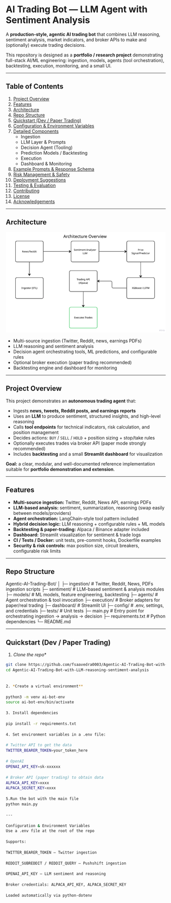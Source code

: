 # AI Trading Bot — LLM Agent with Sentiment Analysis

A **production-style, agentic AI trading bot** that combines LLM reasoning, sentiment analysis, market indicators, and broker APIs to make and (optionally) execute trading decisions.

This repository is designed as a **portfolio / research project** demonstrating full-stack AI/ML engineering: ingestion, models, agents (tool orchestration), backtesting, execution, monitoring, and a small UI.

---

## Table of Contents

1. [Project Overview](#project-overview)  
2. [Features](#features)  
3. [Architecture](#architecture)  
4. [Repo Structure](#repo-structure)  
5. [Quickstart (Dev / Paper Trading)](#quickstart-dev--paper-trading)  
6. [Configuration & Environment Variables](#configuration--environment-variables)  
7. [Detailed Components](#detailed-components)  
   - Ingestion  
   - LLM Layer & Prompts  
   - Decision Agent (Tooling)  
   - Prediction Models / Backtesting  
   - Execution  
   - Dashboard & Monitoring  
8. [Example Prompts & Response Schema](#example-prompts--response-schema)  
9. [Risk Management & Safety](#risk-management--safety)  
10. [Deployment Suggestions](#deployment-suggestions)  
11. [Testing & Evaluation](#testing--evaluation)  
12. [Contributing](#contributing)  
13. [License](#license)  
14. [Acknowledgements](#acknowledgements)  

---

## Architecture

![Architecture Overview](https://github.com/fsaavedra0003/Agentic-AI-Trading-Bot-with-LLM-reasoning-sentiment-analysis/blob/master/pictures/Architecture_overview.png?raw=true)

- Multi-source ingestion (Twitter, Reddit, news, earnings PDFs)  
- LLM reasoning and sentiment analysis  
- Decision agent orchestrating tools, ML predictions, and configurable rules  
- Optional broker execution (paper trading recommended)  
- Backtesting engine and dashboard for monitoring  

---

## Project Overview

This project demonstrates an **autonomous trading agent** that:

- Ingests **news, tweets, Reddit posts, and earnings reports**  
- Uses an **LLM** to produce sentiment, structured insights, and high-level reasoning  
- Calls **tool endpoints** for technical indicators, risk calculation, and position management  
- Decides actions: `BUY` / `SELL` / `HOLD` + position sizing + stop/take rules  
- Optionally executes trades via broker API (paper mode strongly recommended)  
- Includes **backtesting** and a small **Streamlit dashboard** for visualization  

**Goal:** a clear, modular, and well-documented reference implementation suitable for **portfolio demonstration and extension**.

---

## Features

- **Multi-source ingestion:** Twitter, Reddit, News API, earnings PDFs  
- **LLM-based analysis:** sentiment, summarization, reasoning (swap easily between models/providers)  
- **Agent orchestration:** LangChain-style tool pattern included  
- **Hybrid decision logic:** LLM reasoning + configurable rules + ML models  
- **Backtesting & paper-trading:** Alpaca / Binance adapter included  
- **Dashboard:** Streamlit visualization for sentiment & trade logs  
- **CI / Tests / Docker:** unit tests, pre-commit hooks, Dockerfile examples  
- **Security & risk controls:** max position size, circuit breakers, configurable risk limits  

---

## Repo Structure

Agentic-AI-Trading-Bot/
│
├─ ingestion/ # Twitter, Reddit, News, PDFs ingestion scripts
├─ sentiment/ # LLM-based sentiment & analysis modules
├─ models/ # ML models, feature engineering, backtesting
├─ agents/ # Agent orchestration & tool invocation
├─ execution/ # Broker adapters for paper/real trading
├─ dashboard/ # Streamlit UI
├─ config/ # .env, settings, and credentials
├─ tests/ # Unit tests
├─ main.py # Entry point for orchestrating ingestion -> analysis -> decision
├─ requirements.txt # Python dependencies
└─ README.md


---

## Quickstart (Dev / Paper Trading)

1. *Clone the repo**
```bash
git clone https://github.com/fsaavedra0003/Agentic-AI-Trading-Bot-with-LLM-reasoning-sentiment-analysis.git
cd Agentic-AI-Trading-Bot-with-LLM-reasoning-sentiment-analysis


2. *Create a virtual environment**

python3 -m venv ai-bot-env
source ai-bot-env/bin/activate

3. Install dependencies

pip install -r requirements.txt

4. Set environment variables in a .env file:

# Twitter API to get the data
TWITTER_BEARER_TOKEN=your_token_here

# OpenAI
OPENAI_API_KEY=sk-xxxxxx

# Broker API (paper trading) to obtain data 
ALPACA_API_KEY=xxxx
ALPACA_SECRET_KEY=xxxx

5.Run the bot with the main file
python main.py

---

Configuration & Environment Variables
Use a .env file at the root of the repo

Supports:

TWITTER_BEARER_TOKEN — Twitter ingestion

REDDIT_SUBREDDIT / REDDIT_QUERY — Pushshift ingestion

OPENAI_API_KEY — LLM sentiment and reasoning

Broker credentials: ALPACA_API_KEY, ALPACA_SECRET_KEY

Loaded automatically via python-dotenv


